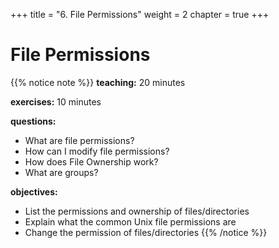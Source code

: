 +++
title = "6. File Permissions"
weight = 2
chapter = true
+++

# File Permissions

{{% notice note %}}
**teaching:** 20 minutes

**exercises:** 10 minutes

**questions:**
- What are file permissions?
- How can I modify file permissions?
- How does File Ownership work?
- What are groups?

**objectives:**
- List the permissions and ownership of files/directories
- Explain what the common Unix file permissions are
- Change the permission of files/directories
{{% /notice %}}
